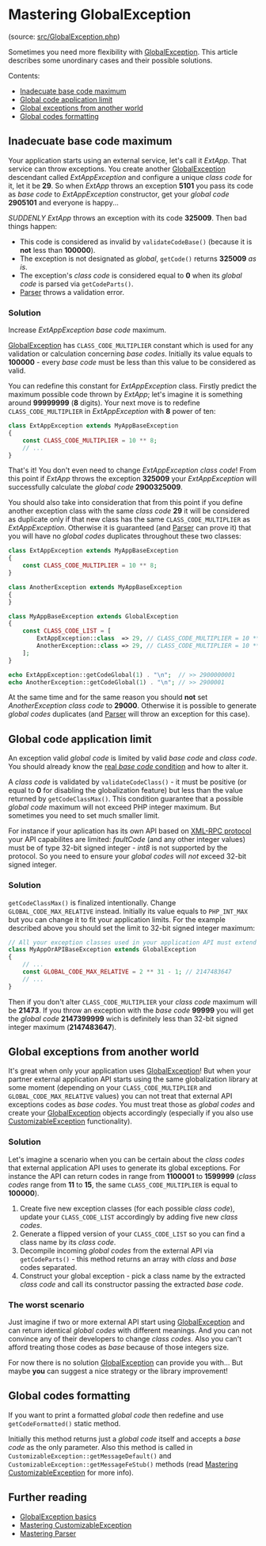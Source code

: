 # Mastering GlobalException

(source: [src/GlobalException.php](../../../../src/GlobalException.php))

Sometimes you need more flexibility with [GlobalException](../dummies/global-exception.md). This article describes some
unordinary cases and their possible solutions.

Contents:
- [Inadecuate base code maximum](#inadecuate-base-code-maximum)
- [Global code application limit](#global-code-application-limit)
- [Global exceptions from another world](#global-exceptions-from-another-world)
- [Global codes formatting](#global-codes-formatting)

## Inadecuate base code maximum

Your application starts using an external service, let's call it _ExtApp_. That service can throw exceptions. You
create another [GlobalException](../dummies/global-exception.md) descendant called _ExtAppException_ and configure a
unique _class code_ for it, let it be **29**. So when _ExtApp_ throws an exception **5101** you pass its code as
_base code_ to _ExtAppException_ constructor, get your _global code_ **2905101** and everyone is happy...

_SUDDENLY_ _ExtApp_ throws an exception with its code **325009**. Then bad things happen:
- This code is considered as invalid by `validateCodeBase()` (because it is **not** less than **100000**).
- The exception is not designated as _global_, `getCode()` returns **325009** _as is_.
- The exception's _class code_ is considered equal to **0** when its _global code_ is parsed via `getCodeParts()`.
- [Parser](../dummies/parser.md) throws a validation error.

### Solution

Increase _ExtAppException_ _base code_ maximum.

[GlobalException](../dummies/global-exception.md) has `CLASS_CODE_MULTIPLIER` constant which is used for any validation
or calculation concerning _base codes_. Initially its value equals to **100000** - every _base code_ must be less than
this value to be considered as valid.

You can redefine this constant for _ExtAppException_ class. Firstly predict the maximum possible code thrown by
_ExtApp_; let's imagine it is something around **99999999** (**8** digits). Your next move is to redefine
`CLASS_CODE_MULTIPLIER` in _ExtAppException_ with **8** power of ten:

```php
class ExtAppException extends MyAppBaseException
{
    const CLASS_CODE_MULTIPLIER = 10 ** 8;
    // ...
}
```

That's it! You don't even need to change _ExtAppException_ _class code_! From this point if _ExtApp_ throws the
exception **325009** your _ExtAppException_ will successfully calculate the _global code_ **2900325009**.

You should also take into consideration that from this point if you define another exception class with the same _class
code_ **29** it will be considered as duplicate only if that new class has the same `CLASS_CODE_MULTIPLIER` as
_ExtAppException_. Otherwise it is guaranteed (and [Parser](../dummies/parser.md) can prove it) that you will have no
_global codes_ duplicates throughout these two classes:

```php
class ExtAppException extends MyAppBaseException
{
    const CLASS_CODE_MULTIPLIER = 10 ** 8;
}

class AnotherException extends MyAppBaseException
{
}

class MyAppBaseException extends GlobalException
{
    const CLASS_CODE_LIST = [
        ExtAppException::class  => 29, // CLASS_CODE_MULTIPLIER = 10 ** 8;
        AnotherException::class => 29, // CLASS_CODE_MULTIPLIER = 10 ** 5;
    ];
}

echo ExtAppException::getCodeGlobal(1) . "\n";  // >> 2900000001
echo AnotherException::getCodeGlobal(1) . "\n"; // >> 2900001
```

At the same time and for the same reason you should **not** set _AnotherException_ _class code_ to **29000**. Otherwise
it is possible to generate _global codes_ duplicates (and [Parser](../dummies/parser.md) will throw an exception for
this case).

## Global code application limit

An exception valid _global code_ is limited by valid _base code_ and _class code_. You should already know the
[real _base code_ condition](#inadecuate-base-code-maximum) and how to alter it.

A _class code_ is validated by `validateCodeClass()` - it must be positive (or equal to **0** for disabling the
globalization feature) but less than the value returned by `getCodeClassMax()`. This condition guarantee that a
possible _global code_ maximum will not exceed PHP integer maximum. But sometimes you need to set much smaller limit.

For instance if your aplication has its own API based on [XML-RPC protocol](http://xmlrpc.scripting.com/spec.html)
your API capabilites are limited: _faultCode_ (and any other integer values) must be of type 32-bit signed integer -
_int8_ is not supported by the protocol. So you need to ensure your _global codes_ will _not_ exceed 32-bit signed
integer.

### Solution

`getCodeClassMax()` is finalized intentionally. Change `GLOBAL_CODE_MAX_RELATIVE` instead. Initially its value equals
to `PHP_INT_MAX` but you can change it to fit your application limits. For the example described above you should set
the limit to 32-bit signed integer maximum:

```php
// All your exception classes used in your application API must extend this class:
class MyAppOrAPIBaseException extends GlobalException
{
    // ...
    const GLOBAL_CODE_MAX_RELATIVE = 2 ** 31 - 1; // 2147483647
    // ...
}
```

Then if you don't alter `CLASS_CODE_MULTIPLIER` your _class code_ maximum will be **21473**. If you throw an
exception with the _base code_ **99999** you will get the _global code_ **2147399999** wich is definitely less than
32-bit signed integer maximum (**2147483647**).

## Global exceptions from another world

It's great when only your application uses [GlobalException](../dummies/global-exception.md)! But when your partner
external application API starts using the same globalization library at some moment (depending on your
`CLASS_CODE_MULTIPLIER` and `GLOBAL_CODE_MAX_RELATIVE` values) you can not treat that external API exceptions codes
as _base codes_. You must treat those as _global codes_ and create your
[GlobalException](../dummies/global-exception.md) objects accordingly (especially if you also use
[CustomizableException](../dummies/customizable-exception.md) functionality).

### Solution

Let's imagine a scenario when you can be certain about the _class codes_ that external application API uses to generate
its global exceptions. For instance the API can return codes in range from **1100001** to **1599999** (_class codes_
range from **11** to **15**, the same `CLASS_CODE_MULTIPLIER` is equal to **100000**).

1. Create five new exception classes (for each possible _class code_), update your `CLASS_CODE_LIST` accordingly by
adding five new _class codes_.
1. Generate a flipped version of your `CLASS_CODE_LIST` so you can find a class name by its _class code_.
1. Decompile incoming _global codes_ from the external API via `getCodeParts()` - this method returns an array with
_class_ and _base_ codes separated.
1. Construct your global exception - pick a class name by the extracted _class code_ and call its constructor passing
the extracted _base code_.

### The worst scenario

Just imagine if two or more external API start using [GlobalException](../dummies/global-exception.md) and can
return identical _global codes_ with different meanings. And you can not convince any of their developers to change
_class codes_. Also you can't afford treating those codes as _base_ because of those integers size.

For now there is no solution [GlobalException](../dummies/global-exception.md) can provide you with... But maybe
**you** can suggest a nice strategy or the library improvement!

## Global codes formatting

If you want to print a formatted _global code_ then redefine and use `getCodeFormatted()` static method.

Initially this method returns just a _global code_ itself and accepts a _base code_ as the only parameter. Also this
method is called in `CustomizableException::getMessageDefault()` and `CustomizableException::getMessageFeStub()`
methods (read [Mastering CustomizableException]() for more info).

## Further reading

- [GlobalException basics](../dummies/global-exception.md)
- [Mastering CustomizableException]()
- [Mastering Parser]()
